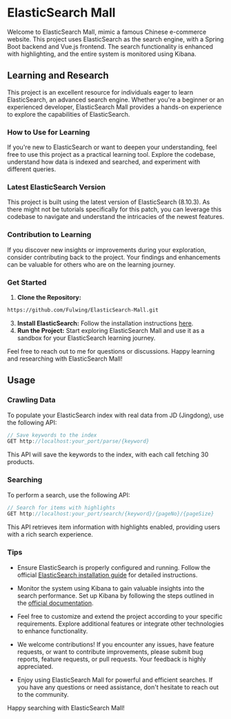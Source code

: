 # ElasticSearch Mall

Welcome to ElasticSearch Mall, mimic a famous Chinese e-commerce website. This project uses ElasticSearch as the search engine, with a Spring Boot backend and Vue.js frontend. The search functionality is enhanced with highlighting, and the entire system is monitored using Kibana.

## Learning and Research

This project is an excellent resource for individuals eager to learn ElasticSearch, an advanced search engine. Whether you're a beginner or an experienced developer, ElasticSearch Mall provides a hands-on experience to explore the capabilities of ElasticSearch.

### How to Use for Learning

If you're new to ElasticSearch or want to deepen your understanding, feel free to use this project as a practical learning tool. Explore the codebase, understand how data is indexed and searched, and experiment with different queries.

### Latest ElasticSearch Version

This project is built using the latest version of ElasticSearch (8.10.3). As there might not be tutorials specifically for this patch, you can leverage this codebase to navigate and understand the intricacies of the newest features.

### Contribution to Learning

If you discover new insights or improvements during your exploration, consider contributing back to the project. Your findings and enhancements can be valuable for others who are on the learning journey.

### Get Started

1. **Clone the Repository:**
```bash
https://github.com/Fulwing/ElasticSearch-Mall.git
```
3. **Install ElasticSearch:** Follow the installation instructions [here](https://www.elastic.co/downloads/elasticsearch).
4. **Run the Project:** Start exploring ElasticSearch Mall and use it as a sandbox for your ElasticSearch learning journey.

Feel free to reach out to me for questions or discussions. Happy learning and researching with ElasticSearch Mall!

## Usage

### Crawling Data

To populate your ElasticSearch index with real data from JD (Jingdong), use the following API:

```java
// Save keywords to the index
GET http://localhost:your_port/parse/{keyword}
```

This API will save the keywords to the index, with each call fetching 30 products.

### Searching

To perform a search, use the following API:

```java
// Search for items with highlights
GET http://localhost:your_port/search/{keyword}/{pageNo}/{pageSize}
```

This API retrieves item information with highlights enabled, providing users with a rich search experience.

### Tips

- Ensure ElasticSearch is properly configured and running. Follow the official [ElasticSearch installation guide](https://www.elastic.co/guide/en/elasticsearch/reference/current/install-elasticsearch.html) for detailed instructions.

- Monitor the system using Kibana to gain valuable insights into the search performance. Set up Kibana by following the steps outlined in the [official documentation](https://www.elastic.co/guide/en/kibana/current/install.html).

- Feel free to customize and extend the project according to your specific requirements. Explore additional features or integrate other technologies to enhance functionality.

- We welcome contributions! If you encounter any issues, have feature requests, or want to contribute improvements, please submit bug reports, feature requests, or pull requests. Your feedback is highly appreciated.

- Enjoy using ElasticSearch Mall for powerful and efficient searches. If you have any questions or need assistance, don't hesitate to reach out to the community.

Happy searching with ElasticSearch Mall!

